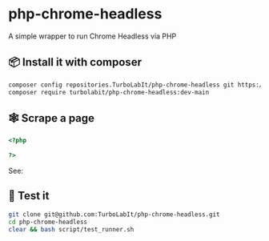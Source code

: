 # php-chrome-headless
A simple wrapper to run Chrome Headless via PHP

## 📦 Install it with composer

````bash
composer config repositories.TurboLabIt/php-chrome-headless git https://github.com/TurboLabIt/php-chrome-headless.git
composer require turbolabit/php-chrome-headless:dev-main

````



## 🕸 Scrape a page

````php
<?php
 
?>
````

See: []()


## 🧪 Test it

````bash
git clone git@github.com:TurboLabIt/php-chrome-headless.git
cd php-chrome-headless
clear && bash script/test_runner.sh

````
